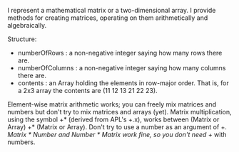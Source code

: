 I represent a mathematical matrix or a two-dimensional array. I provide methods for creating matrices, operating on them arithmetically and algebraically. Structure: - numberOfRows : a non-negative integer saying how many rows there are. - numberOfColumns : a non-negative integer saying how many columns there are. - contents : an Array holding the elements in row-major order.  That is, for a 2x3 array the contents are (11 12 13 21 22 23).  Element-wise matrix arithmetic works; you can freely mix matrices and numbers butdon't try to mix matrices and arrays (yet).Matrix multiplication, using the symbol +* (derived from APL's +.x), works between(Matrix or Array) +* (Matrix or Array).  Don't try to use a number as an argument of +*.Matrix * Number and Number * Matrix work fine, so you don't need +* with numbers.